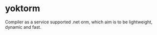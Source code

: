 # yoktorm
Compiler as a service supported .net orm, which aim is to be lightweight, dynamic and fast.
